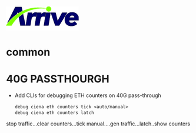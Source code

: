 [![Arrive](https://raw.githubusercontent.com/dangtv271202/atvn/master/ArriveTechLogoBlue.png)](https://www.arrivetechnologies.com)
# common

# 40G PASSTHOURGH

* Add CLIs for debugging ETH counters on 40G pass-through   
  ```
  debug ciena eth counters tick <auto/manual>
  debug ciena eth counters latch
  ```
stop traffic...clear counters...tick manual....gen traffic...latch..show counters
